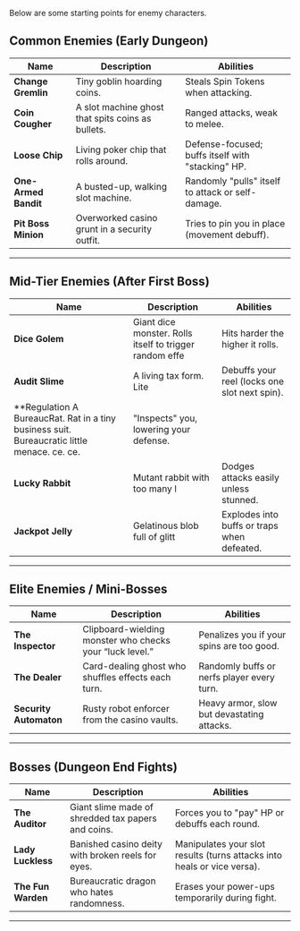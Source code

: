 
Below are some starting points for enemy characters. 
## Common Enemies (Early Dungeon)

| **Name**             | **Description**                                   | **Abilities**                                     |
| -------------------- | ------------------------------------------------- | ------------------------------------------------- |
| **Change Gremlin**   | Tiny goblin hoarding coins.                       | Steals Spin Tokens when attacking.                |
| **Coin Cougher**     | A slot machine ghost that spits coins as bullets. | Ranged attacks, weak to melee.                    |
| **Loose Chip**       | Living poker chip that rolls around.              | Defense-focused; buffs itself with "stacking" HP. |
| **One-Armed Bandit** | A busted-up, walking slot machine.                | Randomly "pulls" itself to attack or self-damage. |
| **Pit Boss Minion**  | Overworked casino grunt in a security outfit.     | Tries to pin you in place (movement debuff).      |

---

## **Mid-Tier Enemies (After First Boss)**

| Name               | Description                                                               | Abilities                                     |
| ------------------ | ----------------------------------------------------------------------- | --------------------------------------------- |
| **Dice Golem**     | Giant dice monster. Rolls itself to trigger random effe                   | Hits harder the higher it rolls.              |
| **Audit Slime**    | A living tax form. Lite                                                   | Debuffs your reel (locks one slot next spin). |
| **Regulation A BureaucRat. Rat in a tiny business suit. Bureaucratic little menace.  ce.  ce.  | "Inspects" you, lowering your defense.        |
| **Lucky Rabbit**   | Mutant rabbit with too many l                                             | Dodges attacks easily unless stunned.         |
| **Jackpot Jelly**  | Gelatinous blob full of glitt                                             | Explodes into buffs or traps when defeated.   |

---

## **Elite Enemies / Mini-Bosses**

|Name|Description|Abilities|
|---|---|---|
|**The Inspector**|Clipboard-wielding monster who checks your “luck level.”|Penalizes you if your spins are too good.|
|**The Dealer**|Card-dealing ghost who shuffles effects each turn.|Randomly buffs or nerfs player every turn.|
|**Security Automaton**|Rusty robot enforcer from the casino vaults.|Heavy armor, slow but devastating attacks.|

---

## **Bosses (Dungeon End Fights)**

| Name               | Description                                        | Abilities                                                               |
| ------------------ | -------------------------------------------------- | ----------------------------------------------------------------------- |
| **The Auditor**    | Giant slime made of shredded tax papers and coins. | Forces you to "pay" HP or debuffs each round.                           |
| **Lady Luckless**  | Banished casino deity with broken reels for eyes.  | Manipulates your slot results (turns attacks into heals or vice versa). |
| **The Fun Warden** | Bureaucratic dragon who hates randomness.          | Erases your power-ups temporarily during fight.                         |

---


